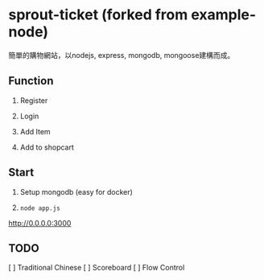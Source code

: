 # sprout-ticket (forked from example-node)
簡單的購物網站，以nodejs, express, mongodb, mongoose建構而成。

## Function
1. Register
 
2. Login

3. Add Item

4. Add to shopcart


## Start

1. Setup mongodb (easy for docker)

2. `node app.js`

http://0.0.0.0:3000


## TODO 
[ ] Traditional Chinese
[ ] Scoreboard
[ ] Flow Control

